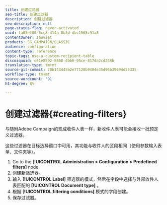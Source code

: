 ```yaml
---
title: 创建过滤器
seo-title: 创建过滤器
description: 创建过滤器
seo-description: null
page-status-flag: never-activated
uuid: fa03ef00-6cc8-414a-8b3d-dbc1565c91a8
contentOwner: sauviat
products: SG_CAMPAIGN/CLASSIC
audience: configuration
content-type: reference
topic-tags: use-a-custom-recipient-table
discoiquuid: c61e8592-8868-4bb6-95ce-817da2cd248b
translation-type: tm+mt
source-git-commit: 70b143445b2e77128b9404e35d96b39694d55335
workflow-type: tm+mt
source-wordcount: '91'
ht-degree: 8%

---
```



# 创建过滤器{#creating-filters}

与随附Adobe Campaign的现成收件人表一样，新收件人表可能会接收一批预定义过滤器。

这些过滤器在目标选择窗口中可用，其功能与收件人的区段相同（使用参数输入表单、文件夹等）。

1. Go to the **[!UICONTROL Administration > Configuration > Predefined filters]** node.
1. 创建新筛选器。
1. 输入 **[!UICONTROL Label]** 筛选器的模式，然后在字段中选择与外部收件人表匹配的 **[!UICONTROL Document type]** 。
1. 根据 **[!UICONTROL filtering conditions]** 模式的字段创建。
1. 保存过滤器。

